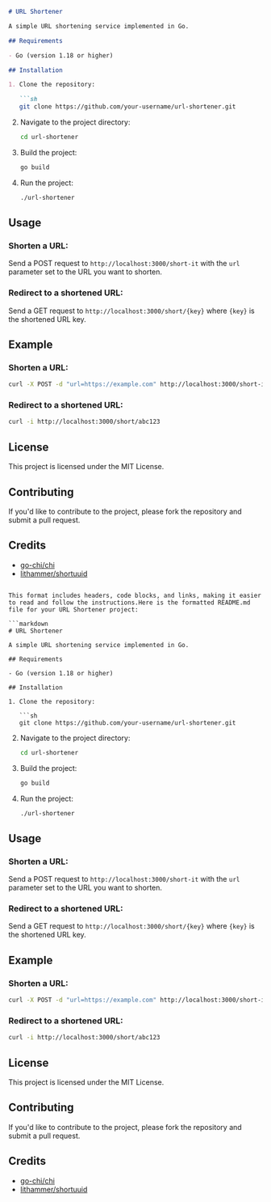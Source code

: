 ```markdown
# URL Shortener

A simple URL shortening service implemented in Go.

## Requirements

- Go (version 1.18 or higher)

## Installation

1. Clone the repository:

   ```sh
   git clone https://github.com/your-username/url-shortener.git
   ```

2. Navigate to the project directory:

   ```sh
   cd url-shortener
   ```

3. Build the project:

   ```sh
   go build
   ```

4. Run the project:

   ```sh
   ./url-shortener
   ```

## Usage

### Shorten a URL:

Send a POST request to `http://localhost:3000/short-it` with the `url` parameter set to the URL you want to shorten.

### Redirect to a shortened URL:

Send a GET request to `http://localhost:3000/short/{key}` where `{key}` is the shortened URL key.

## Example

### Shorten a URL:

```sh
curl -X POST -d "url=https://example.com" http://localhost:3000/short-it
```

### Redirect to a shortened URL:

```sh
curl -i http://localhost:3000/short/abc123
```

## License

This project is licensed under the MIT License.

## Contributing

If you'd like to contribute to the project, please fork the repository and submit a pull request.

## Credits

- [go-chi/chi](https://github.com/go-chi/chi)
- [lithammer/shortuuid](https://github.com/lithammer/shortuuid)
```

This format includes headers, code blocks, and links, making it easier to read and follow the instructions.Here is the formatted README.md file for your URL Shortener project:

```markdown
# URL Shortener

A simple URL shortening service implemented in Go.

## Requirements

- Go (version 1.18 or higher)

## Installation

1. Clone the repository:

   ```sh
   git clone https://github.com/your-username/url-shortener.git
   ```

2. Navigate to the project directory:

   ```sh
   cd url-shortener
   ```

3. Build the project:

   ```sh
   go build
   ```

4. Run the project:

   ```sh
   ./url-shortener
   ```

## Usage

### Shorten a URL:

Send a POST request to `http://localhost:3000/short-it` with the `url` parameter set to the URL you want to shorten.

### Redirect to a shortened URL:

Send a GET request to `http://localhost:3000/short/{key}` where `{key}` is the shortened URL key.

## Example

### Shorten a URL:

```sh
curl -X POST -d "url=https://example.com" http://localhost:3000/short-it
```

### Redirect to a shortened URL:

```sh
curl -i http://localhost:3000/short/abc123
```

## License

This project is licensed under the MIT License.

## Contributing

If you'd like to contribute to the project, please fork the repository and submit a pull request.

## Credits

- [go-chi/chi](https://github.com/go-chi/chi)
- [lithammer/shortuuid](https://github.com/lithammer/shortuuid)
```
